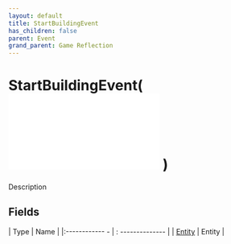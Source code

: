 ```yaml
---
layout: default
title: StartBuildingEvent
has_children: false
parent: Event
grand_parent: Game Reflection
---
```

# StartBuildingEvent( ![ EntityEventBase ](game-reflection/events/entity_event_base.md) )
Description 

## Fields
| Type | Name |
|:------------ - | : -------------- |
| [Entity](game-reflection/classes/entity.md) | Entity |
